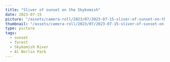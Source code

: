```yaml
---
title: "Sliver of sunset on the Skykomish"
date: 2023-07-15
picture: "/assets/camera-roll/2023/07/2023-07-15-sliver-of-sunset-on-the-skykomish/20230716_033522511_iOS.jpg"
thumbnail: "/assets/camera-roll/2023/07/2023-07-15-sliver-of-sunset-on-the-skykomish/20230716_033522511_iOS-thumbnail.jpg"
type: picture
tags:
  - sunset
  - forest
  - Skykomish River
  - Al Borlin Park
---
```

